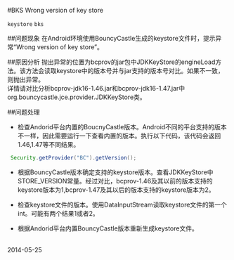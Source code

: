 #BKS Wrong version of key store

`keystore` `bks`

##问题现象
在Android环境使用BouncyCastle生成的keystore文件时，提示异常“Wrong version of key store”。

##原因分析
抛出异常的位置为bcprov的jar包中JDKKeyStore的engineLoad方法。该方法会读取keystore中的版本号并与jar支持的版本号对比。如果不一致，则抛出异常。<br>
详情请对比分析bcprov-jdk16-1.46.jar和bcprov-jdk16-1.47.jar中org.bouncycastle.jce.provider.JDKKeyStore类。

##问题处理
* 检查Andorid平台内置的BoucnyCastle版本。Android不同的平台支持的版本不一样，因此需要运行一下查看内置的版本。执行以下代码，该代码会返回1.46,1.47等不同结果。
``` java 
 Security.getProvider("BC").getVersion();
```
* 根据BouncyCastle版本确定支持的keystore版本。查看JDKKeyStore中STORE_VERSION常量。经过对比，bcprov-1.46及其以前的版本支持的keystore版本为1,bcprov-1.47及其以后的版本支持的keystore版本为2。

* 检查keystore文件的版本。使用DataInputStream读取keystore文件的第一个int。可能有两个结果1或者2。

* 根据Andorid平台内置BouncyCastle版本重新生成keystore文件。

<br>2014-05-25
